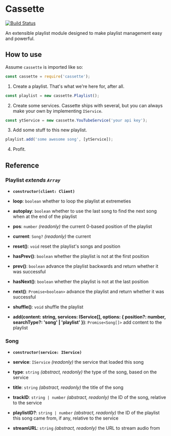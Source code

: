 # Cassette
[![Build Status](https://travis-ci.org/appellation/cassette.svg?branch=master)](https://travis-ci.org/appellation/cassette)

An extensible playlist module designed to make playlist management easy and powerful.

## How to use

Assume `cassette` is imported like so:

```js
const cassette = require('cassette');
```

1. Create a playlist.  That's what we're here for, after all.

```js
const playlist = new cassette.Playlist();
```

2. Create some services. Cassette ships with several, but you can always make your own by implementing `IService`.

```js
const ytService = new cassette.YouTubeService('your api key');
```

3. Add some stuff to this new playlist.

```js
playlist.add('some awesome song', [ytService]);
```

4. Profit.

## Reference

### Playlist *extends `Array`*

- **`constructor(client: Client)`**

- **loop**: `boolean` whether to loop the playlist at extremeties
- **autoplay**: `boolean` whether to use the last song to find the next song when at the end of the playlist
- **pos**: `number` *(readonly)* the current 0-based position of the playlist
- **current**: `Song?` *(readonly)* the current

- **reset()**: `void` reset the playlist's songs and position
- **hasPrev()**: `boolean` whether the playlist is not at the first position
- **prev()**: `boolean` advance the playlist backwards and return whether it was successful
- **hasNext()**: `boolean` whether the playlist is not at the last position
- **next()**: `Promise<boolean>` advance the playlist and return whether it was successful
- **shuffle()**: `void` shuffle the playlist
- **add(content: string, services: IService[], options: { position?: number, searchType?: 'song' | 'playlist' })**: `Promise<Song[]>` add content to the playlist

### Song
- **`constructor(service: IService)`**

- **service**: `IService` *(readonly)* the service that loaded this song
- **type**: `string` *(abstract, readonly)* the type of the song, based on the service
- **title**: `string` *(abstract, readonly)* the title of the song
- **trackID**: `string | number` *(abstract, readonly)* the ID of the song, relative to the service
- **playlistID?**: `string | number` *(abstract, readonly)* the ID of the playlist this song came from, if any, relative to the service
- **streamURL**: `string` *(abstract, readonly)* the URL to stream audio from
